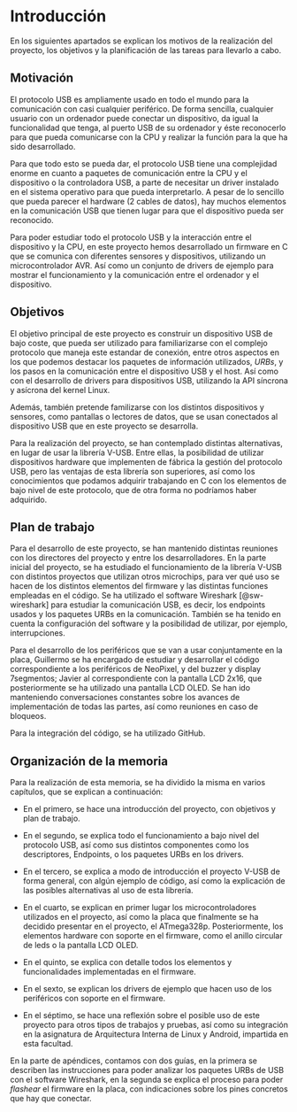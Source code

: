 <!-- Leave a blank line before the title -->

# Introducción

En los siguientes apartados se explican los motivos de la realización del proyecto, los objetivos y la planificación de las tareas para llevarlo a cabo.




## Motivación

El protocolo USB es ampliamente usado en todo el mundo para la comunicación con casi cualquier periférico. De forma sencilla, cualquier usuario con un ordenador puede conectar un dispositivo, da igual la funcionalidad que tenga, al puerto USB de su ordenador y éste reconocerlo para que pueda comunicarse con la CPU y realizar la función para la que ha sido desarrollado.

Para que todo esto se pueda dar, el protocolo USB tiene una complejidad enorme en cuanto a paquetes de comunicación entre la CPU y el dispositivo o la controladora USB, a parte de necesitar un driver instalado en el sistema operativo para que pueda interpretarlo. A pesar de lo sencillo que pueda parecer el hardware (2 cables de datos), hay muchos elementos en la comunicación USB que tienen lugar para que el dispositivo pueda ser reconocido.

Para poder estudiar todo el protocolo USB y la interacción entre el dispositivo y la CPU, en este proyecto hemos desarrollado un firmware en C que se comunica con diferentes sensores y dispositivos, utilizando un microcontrolador AVR. Así como un conjunto de drivers de ejemplo para mostrar el funcionamiento y la comunicación entre el ordenador y el dispositivo.




## Objetivos

El objetivo principal de este proyecto es construir un dispositivo USB de bajo coste, que pueda ser utilizado para familiarizarse con el complejo protocolo que maneja este estandar de conexión, entre otros aspectos en los que podemos destacar los paquetes de información utilizados, *URBs*, y los pasos en la comunicación entre el dispositivo USB y el host.  Así como con el desarrollo de drivers para dispositivos USB, utilizando la API síncrona y asícrona del kernel Linux.

Además, también pretende familizarse con los distintos dispositivos y sensores, como pantallas o lectores de datos, que se usan conectados al dispositivo USB que en este proyecto se desarrolla.

Para la realización del proyecto, se han contemplado distintas alternativas, en lugar de usar la librería V-USB. Entre ellas, la posibilidad de utilizar dispositivos hardware que implementen de fábrica la gestión del protocolo USB, pero las ventajas de esta librería son superiores, así como los conocimientos que podamos adquirir trabajando en C con los elementos de bajo nivel de este protocolo, que de otra forma no podríamos haber adquirido.



## Plan de trabajo

Para el desarrollo de este proyecto, se han mantenido distintas reuniones con los directores del proyecto y entre los desarrolladores. En la parte inicial del proyecto, se ha estudiado el funcionamiento de la librería V-USB con distintos proyectos que utilizan otros microchips, para ver qué uso se hacen de los distintos elementos del firmware y las distintas funciones empleadas en el código. Se ha utilizado el software Wireshark [@sw-wireshark] para estudiar la comunicación USB, es decir, los endpoints usados y los paquetes URBs en la comunicación. También se ha tenido en cuenta la configuración del software y la posibilidad de utilizar, por ejemplo, interrupciones.

Para el desarrollo de los periféricos que se van a usar conjuntamente en la placa, Guillermo se ha encargado de estudiar y desarrollar el código correspondiente a los periféricos de NeoPixel, y del buzzer y display 7segmentos; Javier al correspondiente con la pantalla LCD 2x16, que posteriormente se ha utilizado una pantalla LCD OLED. Se han ido manteniendo conversaciones constantes sobre los avances de implementación de todas las partes, así como reuniones en caso de bloqueos.

Para la integración del código, se ha utilizado GitHub.




## Organización de la memoria

Para la realización de esta memoria, se ha dividido la misma en varios capítulos, que se explican a continuación:

- En el primero, se hace una introducción del proyecto, con objetivos y plan de trabajo.

- En el segundo, se explica todo el funcionamiento a bajo nivel del protocolo USB, así como sus distintos componentes como los descriptores, Endpoints, o los paquetes URBs en los drivers.
- En el tercero, se explica a modo de introducción el proyecto V-USB de forma general, con algún ejemplo de código, así como la explicación de las posibles alternativas al uso de esta librería.
- En el cuarto, se explican en primer lugar los microcontroladores utilizados en el proyecto, así como la placa que finalmente se ha decidido presentar en el proyecto, el ATmega328p. Posteriormente, los elementos hardware con soporte en el firmware, como el anillo circular de leds o la pantalla LCD OLED. 
- En el quinto, se explica con detalle todos los elementos y funcionalidades implementadas en el firmware.
- En el sexto, se explican los drivers de ejemplo que hacen uso de los periféricos con soporte en el firmware.
- En el séptimo, se hace una reflexión sobre el posible uso de este proyecto para otros tipos de trabajos y pruebas, así como su integración en la asignatura de Arquitectura Interna de Linux y Android, impartida en esta facultad.

En la parte de apéndices, contamos con dos guías, en la primera se describen las instrucciones para poder analizar los paquetes URBs de USB con el software Wireshark, en la segunda se explica el proceso para poder *flashear* el firmware en la placa, con indicaciones sobre los pines concretos que hay que conectar.
